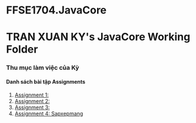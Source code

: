 # FFSE1704.JavaCore
# TRAN XUAN KY's JavaCore Working Folder
### Thu mục làm việc của Kỳ
#### Danh sách bài tập Assignments

1. [Assignment 1:](https://github.com/FASTTRACKSE/FFSE1704.JavaCore/blob/master/KY_TX/HelloWorld/src/first/project/GiaiPhuongTrinhBacNhat.java)
2. [Assignment 2:](https://github.com/FASTTRACKSE/FFSE1704.JavaCore/blob/master/KY_TX/HelloWorld/src/first/project/GiaiPhuongTrinhBacHai.java)
3. [Assignment 3:](https://github.com/FASTTRACKSE/FFSE1704.JavaCore/blob/master/KY_TX/HelloWorld/src/first/project/NhapGiaTriMang.java)
4. [Assignment 4: Sapxepmang](https://github.com/FASTTRACKSE/FFSE1704.JavaCore/blob/master/KY_TX/HelloWorld/src/first/project/BaiTap.java)
